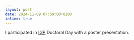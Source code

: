 ```yaml
---
layout: post
date: 2024-11-09 07:59:00+0200
inline: true
---
```


I participated in [IGP](https://igp.ethz.ch/) Doctoral Day with a poster presentation.
